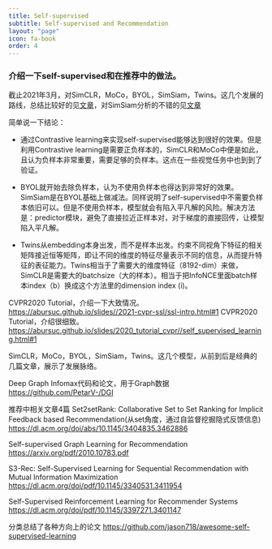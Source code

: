 ```yaml
---
title: Self-supervised
subtitle: Self-supervised and Recommendation
layout: "page"
icon: fa-book
order: 4
---
```


### 介绍一下self-supervised和在推荐中的做法。

截止2021年3月，对SimCLR，MoCo，BYOL，SimSiam，Twins。这几个发展的路线，总结比较好的见[文章](https://github.com/newlei/papernote/blob/main/files_collected/self_supervised/summary_self_supervised.pdf)，对SimSiam分析的不错的见[文章](https://github.com/newlei/papernote/blob/main/files_collected/self_supervised/SimSiam_su.pdf)

简单说一下结论：

- 通过Contrastive learning来实现self-supervised能够达到很好的效果。但是利用Contrastive learning是需要正负样本的，SimCLR和MoCo中便是如此，且认为负样本非常重要，需要足够的负样本。这点在一些视觉任务中也到到了验证。

- BYOL就开始去除负样本，认为不使用负样本也得达到非常好的效果。SimSiam是在BYOL基础上做减法。同样说明了self-supervised中不需要负样本依旧可以。但是不使用负样本，模型就会有陷入平凡解的风险。解决方法是：predictor模块，避免了直接拉近正样本对，对于梯度的直接回传，让模型陷入平凡解。

- Twins从embedding本身出发，而不是样本出发。约束不同视角下特征的相关矩阵接近恒等矩阵，即让不同的维度的特征尽量表示不同的信息，从而提升特征的表征能力。Twins相当于了需要大的维度特征（8192-dim）来做，SimCLR是需要大的batchsize（大的样本）。相当于把InfoNCE里面batch样本index（b）换成这个方法里的dimension index (i)。



CVPR2020 Tutorial，介绍一下大致情况。
https://abursuc.github.io/slides//2021-cvpr-ssl/ssl-intro.html#1
CVPR2020 Tutorial，介绍很细致。
https://abursuc.github.io/slides/2020_tutorial_cvpr//self_supervised_learning.html#1

SimCLR，MoCo，BYOL，SimSiam，Twins。这几个模型，从前到后是经典的几篇文章，展示了发展脉络。

Deep Graph Infomax代码和论文，用于Graph数据
https://github.com/PetarV-/DGI

推荐中相关文章4篇
Set2setRank: Collaborative Set to Set Ranking for Implicit Feedback based Recommendation(从set角度，通过自监督挖掘隐式反馈信息)
https://dl.acm.org/doi/abs/10.1145/3404835.3462886

Self-supervised Graph Learning for Recommendation
https://arxiv.org/pdf/2010.10783.pdf

S3-Rec: Self-Supervised Learning for Sequential
Recommendation with Mutual Information Maximization
https://dl.acm.org/doi/pdf/10.1145/3340531.3411954

Self-Supervised Reinforcement Learning for
Recommender Systems
https://dl.acm.org/doi/pdf/10.1145/3397271.3401147

分类总结了各种方向上的论文
https://github.com/jason718/awesome-self-supervised-learning




